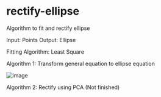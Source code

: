 # rectify-ellipse
Algorithm to fit and rectify ellipse

Input: Points
Output: Ellipse

Fitting Algorithm: Least Square

Algorithm 1: Transform general equation to ellipse equation

![image](https://user-images.githubusercontent.com/27533949/153571703-060ad0fe-3ab5-40d0-a2b3-1cf90f8b1132.png)


Algorithm 2: Rectify using PCA (Not finished)



